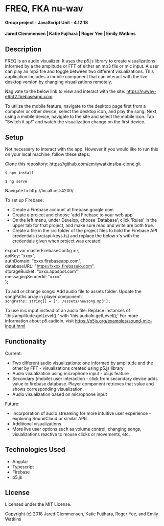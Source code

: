 # FREQ, FKA nu-wav

#### Group project - JavaScript Unit - 4.12.18

#### Jared Clemmensen | Katie Fujihara | Roger Yee | Emily Watkins

## Description

FREQ is an audio visualizer. It uses the p5.js library to create visualizations informed by a the amplitude or FFT of either an mp3 file or mic input. A user can play an mp3 file and toggle between two different visualizations. This application includes a mobile component that can interact with the live desktop version by changing visualizations remotely.

Nagivate to the below link to view and interact with the site.
https://nuwav-e65f2.firebaseapp.com

To utilize the mobile feature, navigate to the desktop page first from a computer or other device, select the desktop icon, and play the song. Next, using a mobile device, navigate to the site and select the mobile icon. Tap "Switch it up!" and watch the visualization change on the first device.

## Setup

Not necessary to interact with the app. However if you would like to run this on your local machine, follow these steps:

Clone this repository: https://github.com/emilywatkins/ba-clone.git

`$ npm install`

`$ ng serve`

Navigate to http://localhost:4200/

To set up Firebase:
* Create a Firebase account at firebase.google.com
* Create a project and choose 'add Firebase to your web app'
* On the left menu, under Develop, choose 'Database', click 'Rules' in the upper tab for that project, and make sure read and write are both true.
* Create a file in the src folder of the project files to hold the Firebase API credentials (src/api-keys.ts) and replace the below x's with the credentials given when project was created

export var masterFirebaseConfig = {  
    apiKey: "xxxx",  
    authDomain: "xxxx.firebaseapp.com",  
    databaseURL: "https://xxxx.firebaseio.com",  
    storageBucket: "xxxx.appspot.com",  
    messagingSenderId: "xxxx"  
  };

To add or change songs:
Add audio file to assets folder. Update the songPaths array in player component:  
`songPaths: string[] = ['../assets/newsong.mp3'];`

To use mic input instead of an audio file:
Replace instances of 'this.amplitude.getLevel();' with 'this.audioIn.getLevel();'
For more information about p5.audioIn, visit https://p5js.org/examples/sound-mic-input.html

## Functionality

Current:
* Two different audio visualizations: one informed by amplitude and the other by FFT - visualizations created using p5.js library
* Audio visualization using microphone input - p5.js feature
* Secondary (mobile) user interaction - click from secondary device adds value to firebase database. Player component retrieves that value and shows corresponding visualization.
* Audio visualization based on microphone input

Future:
* Incorporation of audio streaming for more intuitive user experience - exploring SoundCloud or similar APIs.
* Additional visualizations
* More live user options such as volume control, changing songs, visualizations reactive to mouse clicks or movements, etc.


## Technologies Used

* Angular
* Typescript
* Firebase
* p5.js


## License

Licensed under the MIT License.

Copyright (c) 2018 Jared Clemmensen, Katie Fujihara, Roger Yee, and Emily Watkins
